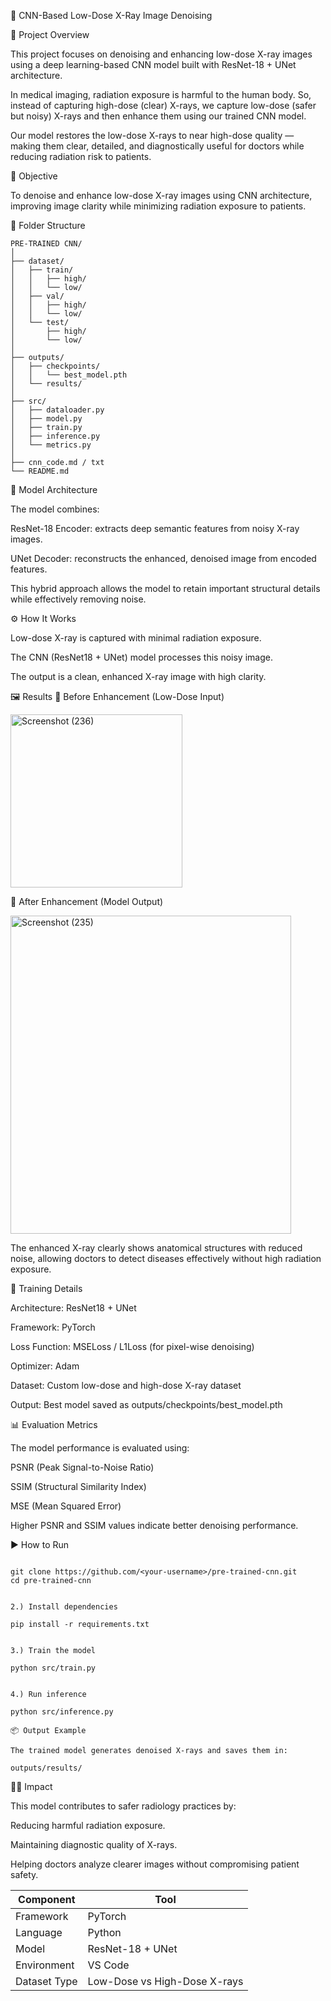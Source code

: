 🩻 CNN-Based Low-Dose X-Ray Image Denoising

🚀 Project Overview

This project focuses on denoising and enhancing low-dose X-ray images using a deep learning-based CNN model built with ResNet-18 + UNet architecture.

In medical imaging, radiation exposure is harmful to the human body.
So, instead of capturing high-dose (clear) X-rays, we capture low-dose (safer but noisy) X-rays and then enhance them using our trained CNN model.

Our model restores the low-dose X-rays to near high-dose quality — making them clear, detailed, and diagnostically useful for doctors while reducing radiation risk to patients.

🧠 Objective

To denoise and enhance low-dose X-ray images using CNN architecture, improving image clarity while minimizing radiation exposure to patients.

📁 Folder Structure

```
PRE-TRAINED CNN/
│
├── dataset/
│   ├── train/
│   │   ├── high/
│   │   └── low/
│   ├── val/
│   │   ├── high/
│   │   └── low/
│   └── test/
│       ├── high/
│       └── low/
│
├── outputs/
│   ├── checkpoints/
│   │   └── best_model.pth
│   └── results/
│
├── src/
│   ├── dataloader.py
│   ├── model.py
│   ├── train.py
│   ├── inference.py
│   └── metrics.py
│
├── cnn_code.md / txt
└── README.md
```


🧩 Model Architecture

The model combines:

ResNet-18 Encoder: extracts deep semantic features from noisy X-ray images.

UNet Decoder: reconstructs the enhanced, denoised image from encoded features.

This hybrid approach allows the model to retain important structural details while effectively removing noise.

⚙️ How It Works

Low-dose X-ray is captured with minimal radiation exposure.

The CNN (ResNet18 + UNet) model processes this noisy image.

The output is a clean, enhanced X-ray image with high clarity.

🖼️ Results
🔹 Before Enhancement (Low-Dose Input)

<img width="275" height="277" alt="Screenshot (236)" src="https://github.com/user-attachments/assets/ab3179ec-e622-4099-800f-e2aa5b1d76ee" />



🔹 After Enhancement (Model Output)

<img width="449" height="509" alt="Screenshot (235)" src="https://github.com/user-attachments/assets/3c81d8a0-ad36-473f-85ec-7a098196a064" />


The enhanced X-ray clearly shows anatomical structures with reduced noise, allowing doctors to detect diseases effectively without high radiation exposure.

🧪 Training Details

Architecture: ResNet18 + UNet

Framework: PyTorch

Loss Function: MSELoss / L1Loss (for pixel-wise denoising)

Optimizer: Adam

Dataset: Custom low-dose and high-dose X-ray dataset

Output: Best model saved as outputs/checkpoints/best_model.pth

📊 Evaluation Metrics

The model performance is evaluated using:

PSNR (Peak Signal-to-Noise Ratio)

SSIM (Structural Similarity Index)

MSE (Mean Squared Error)

Higher PSNR and SSIM values indicate better denoising performance.

▶️ How to Run

``` 1.) Clone the repository

git clone https://github.com/<your-username>/pre-trained-cnn.git
cd pre-trained-cnn


2.) Install dependencies

pip install -r requirements.txt


3.) Train the model

python src/train.py


4.) Run inference

python src/inference.py

📦 Output Example

The trained model generates denoised X-rays and saves them in:

outputs/results/

```

🧑‍⚕️ Impact

This model contributes to safer radiology practices by:

Reducing harmful radiation exposure.

Maintaining diagnostic quality of X-rays.

Helping doctors analyze clearer images without compromising patient safety.


| Component    | Tool                         |
| ------------ | ---------------------------- |
| Framework    | PyTorch                      |
| Language     | Python                       |
| Model        | ResNet-18 + UNet             |
| Environment  | VS Code                      |
| Dataset Type | Low-Dose vs High-Dose X-rays |
